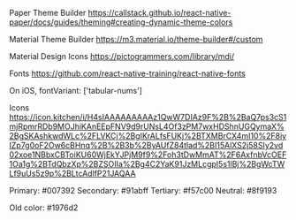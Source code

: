 Paper Theme Builder
https://callstack.github.io/react-native-paper/docs/guides/theming#creating-dynamic-theme-colors

Material Theme Builder
https://m3.material.io/theme-builder#/custom

Material Design Icons
https://pictogrammers.com/library/mdi/

Fonts
https://github.com/react-native-training/react-native-fonts

On iOS, fontVariant: ['tabular-nums']

Icons
https://icon.kitchen/i/H4sIAAAAAAAAAz1QwW7DIAz9F%2B%2BaQ7ps3cS1mjRpmrRDb9MOJhiKAnEEpFNV9d9rUNsL4Of3zPM7wxHDShnUGQymaX%2BgSKAshkwdWLc%2FLVKCj%2BgIKrALfsFUKj%2BTXMBrCX4mI10%2F8iyIZp7g0oF2Ow6cBHnq%2B%2B3b%2ByAUfZ84tlad%2BI15AlXS2j58SIy2vd02xoe1NBbxCBToiKU60WjEkYJPjM9f9%2Foh3tDwMmAT%2F6AxfnbVcOEF1Oa1g%2BTdQbzXp%2BZSOIIa%2Bg4C2YaK91JzMLcgpI5s1lBj%2BgWcTWLf9uUs5z9p%2BLtcAdlfP21JAQAA


Primary: #007392
Secondary: #91abff
Tertiary: #f57c00
Neutral: #8f9193


Old color: #1976d2
